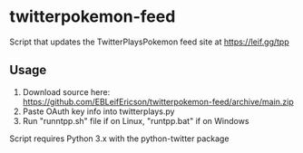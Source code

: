 # twitterpokemon-feed
Script that updates the TwitterPlaysPokemon feed site at https://leif.gg/tpp

## Usage
1. Download source here: https://github.com/EBLeifEricson/twitterpokemon-feed/archive/main.zip
2. Paste OAuth key info into twitterplays.py
3. Run "runntpp.sh" file if on Linux, "runtpp.bat" if on Windows

Script requires Python 3.x with the python-twitter package
